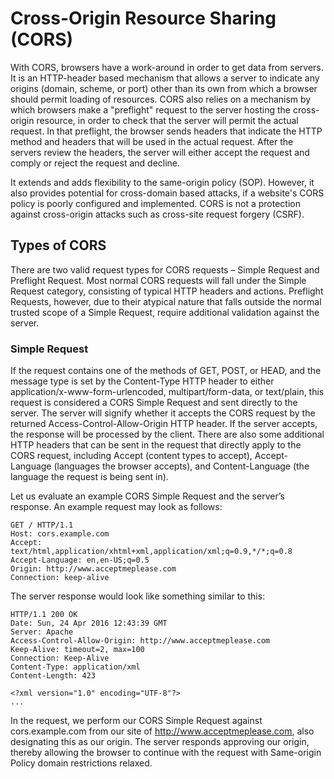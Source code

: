 # Cross-Origin Resource Sharing (CORS)

With CORS, browsers have a work-around in order to get data from servers. It is an HTTP-header based mechanism that allows a server to indicate any origins (domain, scheme, or port) other than its own from which a browser should permit loading of resources. CORS also relies on a mechanism by which browsers make a "preflight" request to the server hosting the cross-origin resource, in order to check that the server will permit the actual request. In that preflight, the browser sends headers that indicate the HTTP method and headers that will be used in the actual request. After the servers review the headers, the server will either accept the request and comply or reject the request and decline.

It extends and adds flexibility to the same-origin policy (SOP). However, it also provides potential for cross-domain based attacks, if a website's CORS policy is poorly configured and implemented. CORS is not a protection against cross-origin attacks such as cross-site request forgery (CSRF).

## Types of CORS

There are two valid request types for CORS requests – Simple Request and Preflight Request.  Most normal CORS requests will fall under the Simple Request category, consisting of typical HTTP headers and actions.  Preflight Requests, however, due to their atypical nature that falls outside the normal trusted scope of a Simple Request, require additional validation against the server.

### Simple Request
If the request contains one of the methods of GET, POST, or HEAD, and the message type is set by the Content-Type HTTP header to either application/x-www-form-urlencoded, multipart/form-data, or text/plain, this request is considered a CORS Simple Request and sent directly to the server.  The server will signify whether it accepts the CORS request by the returned Access-Control-Allow-Origin HTTP header.  If the server accepts, the response will be processed by the client.  There are also some additional HTTP headers that can be sent in the request that directly apply to the CORS request, including Accept (content types to accept), Accept-Language (languages the browser accepts), and Content-Language (the language the request is being sent in).

Let us evaluate an example CORS Simple Request and the server’s response.  An example request may look as follows:

```
GET / HTTP/1.1
Host: cors.example.com
Accept: text/html,application/xhtml+xml,application/xml;q=0.9,*/*;q=0.8
Accept-Language: en,en-US;q=0.5
Origin: http://www.acceptmeplease.com
Connection: keep-alive
```

The server response would look like something similar to this:

```
HTTP/1.1 200 OK
Date: Sun, 24 Apr 2016 12:43:39 GMT
Server: Apache
Access-Control-Allow-Origin: http://www.acceptmeplease.com
Keep-Alive: timeout=2, max=100
Connection: Keep-Alive
Content-Type: application/xml
Content-Length: 423

<?xml version="1.0" encoding="UTF-8"?>
...
```

In the request, we perform our CORS Simple Request against cors.example.com from our site of http://www.acceptmeplease.com, also designating this as our origin.  The server responds approving our origin, thereby allowing the browser to continue with the request with Same-origin Policy domain restrictions relaxed.
